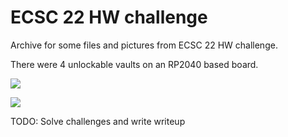 # ECSC 22 HW challenge

Archive for some files and pictures from ECSC 22 HW challenge.

There were 4 unlockable vaults on an RP2040 based board.

![](screenshots/1.png)

![](screenshots/2.png)

TODO: Solve challenges and write writeup
